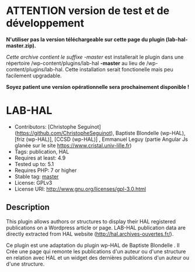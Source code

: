 # ATTENTION version de test et de développement
__N'utiliser pas la version téléchargeable sur cette page du plugin (lab-hal-master.zip).__

*Cette archive contient le suffixe -master* est installerait le plugin dans une répertoire /wp-content/plugins/lab-hal **-master** au lieu de /wp-content/plugins/lab-hal. Cette installation serait fonctionelle mais peu facilement upgradable.

__Soyez patient une version opérationnelle sera prochainement disponible !__

# LAB-HAL
* Contributors: [Christophe Seguinot] (https://github.com/ChristopheSeguinot), Baptiste Blondelle (wp-HAL), [friz (wp-HAL)], [CCSD (wp-HAL)] , Emmanuel Leguy (partie Angular Js glanée sur le site https://www.cristal.univ-lille.fr)
* Tags: publication, HAL
* Requires at least: 4.9
* Tested up to: 5.1
* Requires PHP: 7 or higher
* Stable tag: [master](https://github.com/cnrs-webkit/lab-hal/releases/latest)
* License: GPLv3
* License URI: <http://www.gnu.org/licenses/gpl-3.0.html>

## Description

This plugin allows authors or structures to display their HAL registered publications on a Wordpress article or page.
LAB-HAL publication data are directly extracted from HAL website (http://hal.archives-ouvertes.fr/).

Ce plugin est une adaptation du plugin wp-HAL de Baptiste Blondelle . Il Crée une page qui remonte les publications d'un auteur ou d'une structure en relation avec HAL et un widget des dernières publications d'un auteur ou d'une structure.
